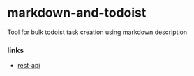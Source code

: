 # markdown-and-todoist
Tool for bulk todoist task creation using markdown description

### links
* [rest-api](https://developer.todoist.com/rest/v8/)
